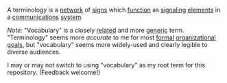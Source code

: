 A terminology is a [network](https://github.com/gcassel/Modular-Organization-Terminology/blob/master/terms/network.md) of [signs](https://github.com/gcassel/Modular-Organization-Terminology/blob/master/terms/sign.md) which [function](https://github.com/gcassel/Modular-Organization-Terminology/blob/master/terms/function.md) as [signaling](https://github.com/gcassel/Modular-Organization-Terminology/blob/master/terms/signal.md) [elements](https://github.com/gcassel/Modular-Organization-Terminology/blob/master/terms/element.md) in a [communications](https://github.com/gcassel/Modular-Organization-Terminology/blob/master/terms/communication.md) [system](https://github.com/gcassel/Modular-Organization-Terminology/blob/master/terms/system.md).

*Note:* "Vocabulary" is a closely [related](https://github.com/gcassel/Modular-Organization-Terminology/blob/master/terms/relationship.md) and more [generic](https://github.com/gcassel/Modular-Organization-Terminology/blob/master/terms/generic.md) term.  "Terminology" seems more *accurate* to me for most [formal](https://github.com/gcassel/Modular-Organization-Terminology/blob/master/terms/form.md) [organizational](https://github.com/gcassel/Modular-Organization-Terminology/blob/master/terms/organization.md) [goals](https://github.com/gcassel/Modular-Organization-Terminology/blob/master/terms/goal.md), but "vocabulary" seems more widely-used and clearly legible to diverse audiences.  

I may or may not switch to using "vocabulary" as my root term for this repository.  (Feedback welcome!) 
